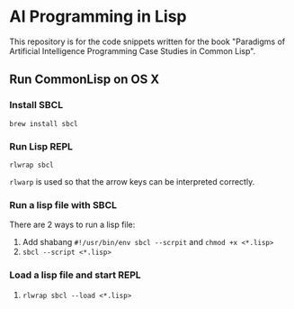 # AI Programming in Lisp
This repository is for the code snippets written for the book "Paradigms of Artificial Intelligence Programming Case Studies in Common Lisp".

## Run CommonLisp on OS X
### Install SBCL
```
brew install sbcl
```
### Run Lisp REPL
```
rlwrap sbcl
```
`rlwarp` is used so that the arrow keys can be interpreted correctly.
### Run a lisp file with SBCL
There are 2 ways to run a lisp file:
1. Add shabang `#!/usr/bin/env sbcl --scrpit` and `chmod +x <*.lisp>`
2. `sbcl --script <*.lisp>`
### Load a lisp file and start REPL
1. `rlwrap sbcl --load <*.lisp>`




